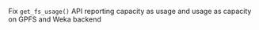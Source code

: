 Fix `get_fs_usage()` API reporting capacity as usage and usage as capacity on GPFS and Weka backend
